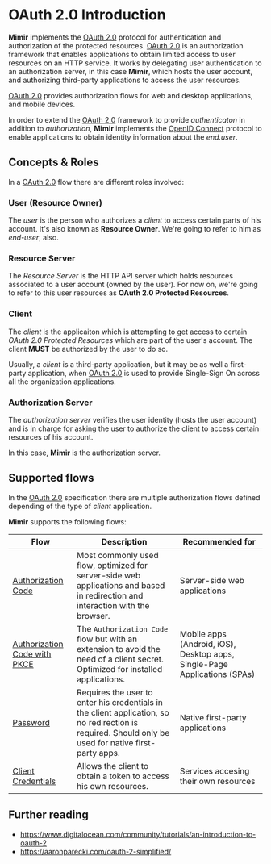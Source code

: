# OAuth 2.0 Introduction

**Mimir** implements the [OAuth 2.0] protocol for authentication and authorization of the protected
resources. [OAuth 2.0] is an authorization framework that enables applications to obtain limited access
to user resources on an HTTP service. It works by delegating user authentication to an authorization server,
in this case **Mimir**, which hosts the user account, and authorizing third-party applications to access
the user resources.

[OAuth 2.0] provides authorization flows for web and desktop applications, and mobile devices.

In order to extend the [OAuth 2.0] framework to provide *authenticaton* in addition to *authorization*,
**Mimir** implements the [OpenID Connect] protocol to enable applications to obtain identity information
about the *end.user*.

## Concepts & Roles

In a [OAuth 2.0] flow there are different roles involved:

### User (Resource Owner)

The *user* is the person who authorizes a *client* to access certain parts of his account. It's also
known as **Resource Owner**. We're going to refer to him as *end-user*, also.

### Resource Server

The *Resource Server* is the HTTP API server which holds resources associated to a user account (owned by the user).
For now on, we're going to refer to this user resources as **OAuth 2.0 Protected Resources**.

### Client

The *client* is the applicaiton which is attempting to get access to certain *OAuth 2.0 Protected Resources* which
are part of the user's account. The client **MUST** be authorized by the user to do so.

Usually, a *client* is a third-party application, but it may be as well a first-party application,
when [OAuth 2.0] is used to provide Single-Sign On across all the organization applications.

### Authorization Server

The *authorization server* verifies the user identity (hosts the user account) and is in charge for asking
the user to authorize the client to access certain resources of his account.

In this case, **Mimir** is the authorization server.

## Supported flows

In the [OAuth 2.0] specification there are multiple authorization flows defined depending of the type of
*client* application.

**Mimir** supports the following flows:

Flow | Description | Recommended for
--- | --- | ---
[Authorization Code](oauth2webserver.md) | Most commonly used flow, optimized for server-side web applications and based in redirection and interaction with the browser. | Server-side web applications
[Authorization Code with PKCE](oauth2installedapps.md) | The `Authorization Code` flow but with an extension to avoid the need of a client secret. Optimized for installed applications. | Mobile apps (Android, iOS), Desktop apps, Single-Page Applications (SPAs)
[Password](oauth2nativefirstparty.md) | Requires the user to enter his credentials in the client application, so no redirection is required. Should only be used for native first-party apps. | Native first-party applications
[Client Credentials](oauth2serviceuser.md) | Allows the client to obtain a token to access his own resources. | Services accesing their own resources

## Further reading

- <https://www.digitalocean.com/community/tutorials/an-introduction-to-oauth-2>
- <https://aaronparecki.com/oauth-2-simplified/>

[OAuth 2.0]: https://tools.ietf.org/html/rfc6749
[OpenID Connect]: openidconnect.md
